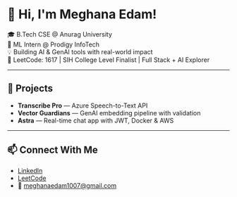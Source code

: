  # 👋 Hi, I'm Meghana Edam!  
    
🎓 B.Tech CSE @ Anurag University        
🧠 ML Intern @ Prodigy InfoTech     
💡 Building AI & GenAI tools with real-world impact        
🎯 LeetCode: 1617 | SIH College Level Finalist | Full Stack + AI Explorer    
   
---

## 🚀 Projects
- **Transcribe Pro** — Azure Speech-to-Text API  
- **Vector Guardians** — GenAI embedding pipeline with validation  
- **Astra** — Real-time chat app with JWT, Docker & AWS

---

## 📫 Connect With Me
- [LinkedIn](https://linkedin.com/in/meghana-edam-849b11300)  
- [LeetCode](https://leetcode.com/Meghsedam/)  
- 📧 meghanaedam1007@gmail.com
